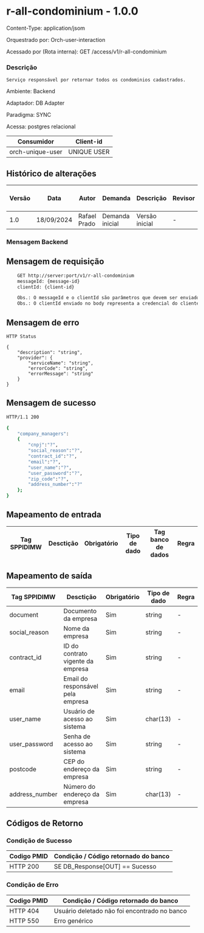 # r-all-condominium - 1.0.0

Content-Type: application/jsom

Orquestrado por: Orch-user-interaction

Acessado por (Rota interna): GET /access/v1/r-all-condominium

### Descrição
    Serviço responsável por retornar todos os condominios cadastrados.

Ambiente: Backend

Adaptador: DB Adapter

Paradigma: SYNC

Acessa: postgres relacional

|    Consumidor    |  Client-id  | 
|------------------|-------------|
| orch-unique-user | UNIQUE USER |

## Histórico de alterações
| Versão |    Data    |     Autor    |     Demanda     |    Descrição   | Revisor | Entrega em UAT |
|--------|------------|--------------|-----------------|----------------|---------|----------------|
| 1.0    | 18/09/2024 | Rafael Prado | Demanda inicial | Versão inicial | -       | -              |

### Mensagem Backend

## Mensagem de requisição

```bash
    GET http://server:port/v1/r-all-condominium
    messageId: {message-id}
    clientId: {client-id}

    Obs.: O messageId e o clientId são parâmetros que devem ser enviado no Header Http.
    Obs.: O clientId enviado no body representa a credencial do cliente.
```

## Mensagem de erro

```
HTTP Status

{
    "description": "string",
    "provider": {
        "serviceName": "string",
        "errorCode": "string",
        "errorMessage": "string"
    }
}
```

## Mensagem de sucesso

```bash
HTTP/1.1 200

{
    "company_managers":
    {
        "cnpj":"?",
        "social_reason":"?",
        "contract_id":"?",
        "email":"?",
        "user_name":"?",
        "user_password":"?",
        "zip_code":"?",
        "address_number":"?"
    };
}
```


## Mapeamento de entrada

|        Tag SPPIDIMW         |              Desctição             |             Obrigatório            |     Tipo de dado     |        Tag banco de dados       | Regra |
|-----------------------------|------------------------------------|------------------------------------|----------------------|---------------------------------|-------|



## Mapeamento de saída

|        Tag SPPIDIMW         |              Desctição             |     Obrigatório    |     Tipo de dado     | Regra |
|-----------------------------|------------------------------------|--------------------|----------------------|-------|
| document                    | Documento da empresa               | Sim                |  string              | -     |
| social_reason               | Nome da empresa                    | Sim                |  string              | -     |
| contract_id                 | ID do contrato vigente da empresa  | Sim                |  string              | -     |
| email                       | Email do responsável pela empresa  | Sim                |  string              | -     |
| user_name                   | Usuário de acesso ao sistema       | Sim                |  char(13)            | -     |
| user_password               | Senha de acesso ao sistema         | Sim                |  string              | -     |
| postcode                    | CEP do endereço da empresa         | Sim                |  string              | -     |
| address_number              | Número do endereço da empresa      | Sim                |  char(13)            | -     |

## Códigos de Retorno
### Condição de Sucesso

| Codigo PMID | Condição / Código retornado do banco  |
|-------------|---------------------------------------|
| HTTP 200	  | SE DB_Response[OUT] == Sucesso        |

### Condição de Erro

| Codigo PMID |         Condição / Código retornado do banco          |
|-------------|-------------------------------------------------------|
| HTTP 404	  | Usuário deletado não foi encontrado no banco          |
| HTTP 550	  | Erro genérico                                         |


